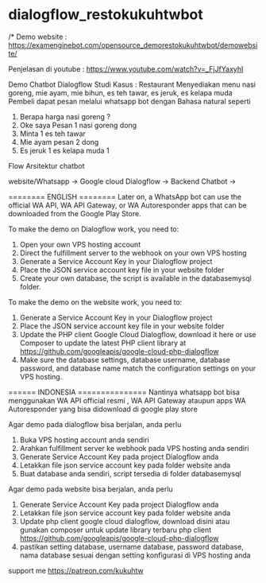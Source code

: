 # dialogflow_restokukuhtwbot
/*
Demo website : 
https://examenginebot.com/opensource_demorestokukuhtwbot/demowebsite/

Penjelasan di youtube :
https://www.youtube.com/watch?v=_FjJfYaxyhI

Demo Chatbot Dialogflow
Studi Kasus : Restaurant 
Menyediakan menu nasi goreng, mie ayam, mie bihun, es teh tawar, es jeruk, es kelapa muda
Pembeli dapat pesan melalui whatsapp bot dengan Bahasa natural seperti
1.	Berapa harga nasi goreng ?
2.	Oke saya Pesan 1 nasi goreng dong
3.	Minta 1 es teh tawar
4.	Mie ayam pesan 2 dong
5.	Es jeruk 1 es kelapa muda 1

Flow Arsitektur chatbot

website/Whatsapp -> Google cloud Dialogflow ->  Backend Chatbot  ->

======== ENGLISH ========
Later on, a WhatsApp bot can use the official WA API, WA API Gateway, or WA Autoresponder apps that can be downloaded from the Google Play Store.

To make the demo on Dialogflow work, you need to:
1. Open your own VPS hosting account
2. Direct the fulfillment server to the webhook on your own VPS hosting
3. Generate a Service Account Key in your Dialogflow project
4. Place the JSON service account key file in your website folder
5. Create your own database, the script is available in the databasemysql folder.

To make the demo on the website work, you need to:
1. Generate a Service Account Key in your Dialogflow project
2. Place the JSON service account key file in your website folder
3. Update the PHP client Google Cloud Dialogflow, download it here or use Composer to update the latest PHP client library at https://github.com/googleapis/google-cloud-php-dialogflow
4. Make sure the database settings, database username, database password, and database name match the configuration settings on your VPS hosting.

====== INDONESIA ===============
Nantinya whatsapp bot bisa menggunakan WA API official resmi , WA API Gateway ataupun apps WA Autoresponder yang bisa didownload di google play store

Agar demo pada dialogflow bisa berjalan, anda perlu
1. Buka VPS hosting account anda sendiri
2. Arahkan fulfillment server ke webhook pada VPS hosting anda sendiri
3. Generate Service Account Key pada project Dialogflow anda
4. Letakkan file json service account key pada folder website anda
5. Buat database anda sendiri, script tersedia di folder databasemysql

Agar demo pada website bisa berjalan, anda perlu

1. Generate Service Account Key pada project Dialogflow anda
2. Letakkan file json service account key pada folder website anda
3. Update php client google cloud dialogflow, download disini atau gunakan composer untuk update
library terbaru php client https://github.com/googleapis/google-cloud-php-dialogflow
4. pastikan setting database, username database, password database, nama database sesuai dengan setting konfigurasi di VPS hosting anda


support me
https://patreon.com/kukuhtw


